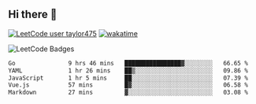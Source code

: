 ## Hi there 👋

[![LeetCode user taylor475](https://img.shields.io/badge/dynamic/json?style=for-the-badge&labelColor=black&color=%23ffa116&label=Solved&query=solvedOverTotal&url=https%3A%2F%2Fleetcode-badge.vercel.app%2Fapi%2Fusers%2Ftaylor475&logo=leetcode&logoColor=yellow)](https://leetcode.com/taylor475/)
[![wakatime](https://wakatime.com/badge/user/8c6aced9-f66a-452f-8802-5d7239ce5c50.svg)](https://wakatime.com/@8c6aced9-f66a-452f-8802-5d7239ce5c50)

<img src="https://leetcode-badge-showcase.vercel.app/api?username=taylor475" alt="LeetCode Badges" />

<!--START_SECTION:waka-->

```txt
Go               9 hrs 46 mins   ████████████████▓░░░░░░░░   66.65 %
YAML             1 hr 26 mins    ██▒░░░░░░░░░░░░░░░░░░░░░░   09.86 %
JavaScript       1 hr 5 mins     ██░░░░░░░░░░░░░░░░░░░░░░░   07.39 %
Vue.js           57 mins         █▓░░░░░░░░░░░░░░░░░░░░░░░   06.58 %
Markdown         27 mins         ▓░░░░░░░░░░░░░░░░░░░░░░░░   03.08 %
```

<!--END_SECTION:waka-->

<!--
**taylor475/taylor475** is a _special_ repository because its `README.md` (this file) appears on your GitHub profile.
